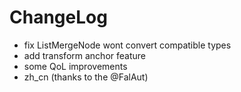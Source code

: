 # ChangeLog

* fix ListMergeNode wont convert compatible types
* add transform anchor feature
* some QoL improvements
* zh_cn (thanks to the @FalAut)